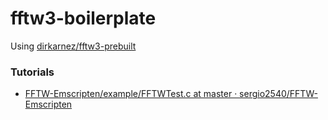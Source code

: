 fftw3-boilerplate
================
Using [dirkarnez/fftw3-prebuilt](https://github.com/dirkarnez/fftw3-prebuilt)

### Tutorials
- [FFTW-Emscripten/example/FFTWTest.c at master · sergio2540/FFTW-Emscripten](https://github.com/sergio2540/FFTW-Emscripten/blob/master/example/FFTWTest.c)
